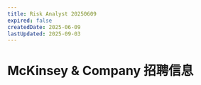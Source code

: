 ```yaml
---
title: Risk Analyst 20250609
expired: false
createdDate: 2025-06-09
lastUpdated: 2025-09-03
---
```


# McKinsey & Company 招聘信息

<JobPostingTable job-posting-json-path="mckinsey/data/risk-analyst-20250609.json"/>
